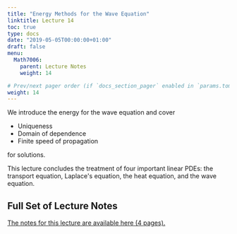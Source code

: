 ```yaml
---
title: "Energy Methods for the Wave Equation"
linktitle: Lecture 14
toc: true
type: docs
date: "2019-05-05T00:00:00+01:00"
draft: false
menu:
  Math7006:
    parent: Lecture Notes
    weight: 14

# Prev/next pager order (if `docs_section_pager` enabled in `params.toml`)
weight: 14
---
```

We introduce the energy for the wave equation and cover

* Uniqueness
* Domain of dependence
* Finite speed of propagation

for solutions.

This lecture concludes the treatment of four important linear PDEs: the transport equation, Laplace's equation, the heat equation, and the wave equation.

## Full Set of Lecture Notes

[The notes for this lecture are available here (4 pages).](https://www.dropbox.com/s/kk1g5nuv86o934j/uc-7006-Lec-14-Wave-Eqn-Energy.pdf?dl=0)

<!-- ## Homework
[Homework 7 is posted.](https://www.dropbox.com/s/2imfzjvqu294fuy/Math-7006-Sp20-HW7.pdf?dl=0) -->
